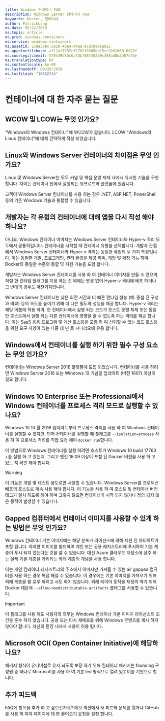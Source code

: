 ```yaml
---
title: Windows 컨테이너 FAQ
description: Windows Server 컨테이너 FAQ
keywords: Docker, 컨테이너
author: PatrickLang
ms.date: 05/22/2019
ms.topic: article
ms.prod: windows-containers
ms.service: windows-containers
ms.assetid: 25de368c-5a10-40a4-b4aa-ac8c9a9ca022
ms.openlocfilehash: af12aff787cf178ff80d5db15cc926266816882f
ms.sourcegitcommit: 579349d7bc6a7dbf68445339c468ad8d2b87d7de
ms.translationtype: MT
ms.contentlocale: ko-KR
ms.lasthandoff: 09/26/2019
ms.locfileid: "10152734"
---
```

# <a name="frequently-asked-questions-about-containers"></a>컨테이너에 대 한 자주 묻는 질문

## <a name="what-are-wcow-and-lcow"></a>WCOW 및 LCOW는 무엇 인가요?

"Windows의 Windows 컨테이너"에 WCOW가 짧습니다. LCOW "Windows의 Linux 컨테이너"에 대해 간략하게 작성 되었습니다.

## <a name="whats-the-difference-between-linux-and-windows-server-containers"></a>Linux와 Windows Server 컨테이너의 차이점은 무엇 인가요?

Linux 및 Windows Server는 모두 커널 및 핵심 운영 체제 내에서 유사한 기술을 구현 합니다. 차이는 컨테이너 안에서 실행되는 워크로드와 플랫폼에 있습니다.  

고객이 Windows Server 컨테이너를 사용 하는 경우 .NET, ASP.NET, PowerShell 등의 기존 Windows 기술과 통합할 수 있습니다.

## <a name="as-a-developer-do-i-have-to-rewrite-my-app-for-each-type-of-container"></a>개발자는 각 유형의 컨테이너에 대해 앱을 다시 작성 해야 하나요?

아니요. Windows 컨테이너 이미지는 Windows Server 컨테이너와 Hyper-v 격리 모두에서 공통적입니다. 컨테이너를 시작할 때 컨테이너 유형을 선택합니다. 개발자 관점에서 Windows Server 컨테이너와 Hyper-v 격리는 동일한 작업의 두 가지 특성입니다. 이는 동일한 개발, 프로그래밍, 관리 환경을 제공 하며, 개방 및 확장 가능 하며 Docker와 동일한 수준의 통합 및 지원 기능을 포함 합니다.

개발자는 Windows Server 컨테이너를 사용 하 여 컨테이너 이미지를 만들 수 있으며, 적절 한 런타임 플래그를 지정 하는 것 외에는 변경 없이 Hyper-v 격리에 배포 하거나 그 반대의 경우도 마찬가지입니다.

Windows Server 컨테이너는 낮은 회전 시간과 더 빠른 런타임 성능 (예: 중첩 된 구성과 비교) 등의 속도를 높이기 위해 더 나은 밀도와 성능을 제공 합니다. Hyper-v 격리는 해당 이름에 적용 되며, 한 컨테이너에서 실행 되는 코드가 호스트 운영 체제 또는 동일한 호스트에서 실행 되는 다른 컨테이너에 영향을 줄 수 없도록 하는 격리를 제공 합니다. 이는 SaaS 응용 프로그램 및 계산 호스팅을 포함 하 여 신뢰할 수 없는 코드 호스팅을 위한 요구 사항이 있는 다중 테 넌 트 시나리오에 유용 합니다.

## <a name="what-are-the-prerequisites-for-running-containers-on-windows"></a>Windows에서 컨테이너를 실행 하기 위한 필수 구성 요소는 무엇 인가요?

컨테이너는 Windows Server 2016 플랫폼에 도입 되었습니다. 컨테이너를 사용 하려면 Windows Server 2016 또는 Windows 10 기념일 업데이트 (버전 1607) 이상이 필요 합니다.

## <a name="can-i-run-windows-containers-in-process-isolated-mode-on-windows-10-enterprise-or-professional"></a>Windows 10 Enterprise 또는 Professional에서 Windows 컨테이너를 프로세스 격리 모드로 실행할 수 있나요?

Windows 10 10 월 2018 업데이트부터 프로세스 격리를 사용 하 여 Windows 컨테이너를 실행할 수 있지만, 먼저 컨테이너를 실행할 때 플래그를 `--isolation=process` 사용 하 여 프로세스 격리를 직접 요청 해야 `docker run`합니다.

이 방법으로 Windows 컨테이너를 실행 하려면 호스트가 Windows 10 build 17763 +를 실행 하 고 있는지, 그리고 엔진 18.09 이상이 포함 된 Docker 버전을 사용 하 고 있는 지 확인 해야 합니다.

> [!WARNING]
> 이 기능은 개발 및 테스트 용도로만 사용할 수 있습니다. Windows Server를 프로덕션 배포의 호스트로 계속 사용 해야 합니다. 이 기능을 사용 하 여 호스트 및 컨테이너 버전 태그가 일치 하도록 해야 하며 그렇지 않으면 컨테이너가 시작 되지 않거나 정의 되지 않은 동작이 발생할 수 있습니다.

## <a name="how-do-i-make-my-container-images-available-on-air-gapped-machines"></a>Gapped 컴퓨터에서 컨테이너 이미지를 사용할 수 있게 하는 방법은 무엇 인가요?

Windows 컨테이너 기본 이미지에는 해당 분포가 라이선스에 의해 제한 된 아티팩트가 포함 됩니다. 이러한 이미지를 빌드하여 개인 또는 공용 레지스트리에 푸시하여 기본 계층이 푸시 되지 않는다는 것을 알 수 있습니다. 대신 Azure 클라우드 저장소에 상주 하는 실제 기본 계층을 가리키는 외래 계층의 개념을 사용 합니다.

이는 개인 컨테이너 레지스트리의 주소에서 이미지만 가져올 수 있는 air gapped 컴퓨터를 사용 하는 경우 복잡 해질 수 있습니다. 이 경우에는 기본 이미지를 가져오기 위해 외래 계층을 팔 로우 하려고 시도 하지 않습니다. 외래 레이어 동작을 재정의 하기 위해 Docker 데몬에 `--allow-nondistributable-artifacts` 플래그를 사용할 수 있습니다.

> [!IMPORTANT]
> 이 플래그를 사용 해도 사용자의 의무는 Windows 컨테이너 기본 이미지 라이선스의 조건을 준수 하지 않습니다. 공용 또는 타사 재배포를 위해 Windows 콘텐츠를 게시 하지 않아야 합니다. 자신의 환경 내에서 사용이 허용 됩니다.

## <a name="is-microsoft-participating-in-the-open-container-initiative-oci"></a>Microsoft OCI( Open Container Initiative)에 해당하나요?

패키지 형식이 유니버설로 유지 되도록 보장 하기 위해 컨테이너 패키지는 founding 구성원 중 하나로 Microsoft를 사용 하 여 기본 led 형식으로 열려 있고이를 기반으로 합니다.

## <a name="additional-feedback"></a>추가 피드백

FAQ에 항목을 추가 하 고 싶으신가요? 메모 섹션에서 새 피드백 문제를 열거나 GitHub를 사용 하 여이 페이지에 대 한 끌어오기 요청을 설정 합니다.
